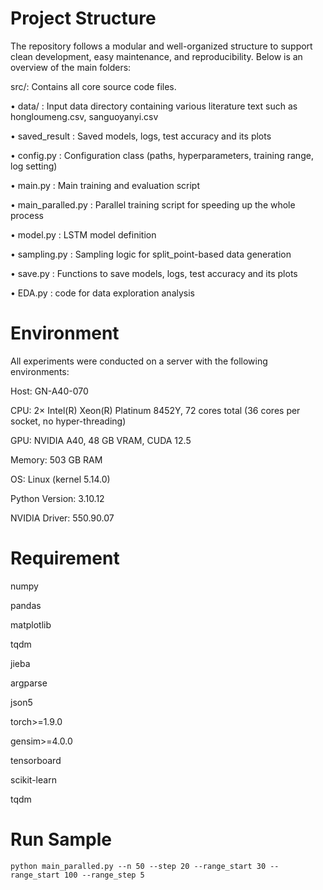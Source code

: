 # Project Structure
The repository follows a modular and well-organized structure to support clean development, easy maintenance, and reproducibility. Below is an overview of the main folders:

src/: Contains all core source code files.

•	data/ : Input data directory containing various literature text such as hongloumeng.csv, sanguoyanyi.csv

•	saved_result : Saved models, logs, test accuracy and its plots

•	config.py : Configuration class (paths, hyperparameters, training range, log setting)

•	main.py : Main training and evaluation script 

•	main_paralled.py : Parallel training script for speeding up the whole process 

•	model.py : LSTM model definition

•	sampling.py  : Sampling logic for split_point-based data generation

•	save.py : Functions to save models, logs, test accuracy and its plots

•	EDA.py : code for data exploration analysis


# Environment
All experiments were conducted on a server with the following environments:

Host: GN-A40-070

CPU: 2× Intel(R) Xeon(R) Platinum 8452Y, 72 cores total (36 cores per socket, no hyper-threading)

GPU: NVIDIA A40, 48 GB VRAM, CUDA 12.5

Memory: 503 GB RAM

OS: Linux (kernel 5.14.0)

Python Version: 3.10.12

NVIDIA Driver: 550.90.07

# Requirement
numpy

pandas

matplotlib

tqdm

jieba

argparse

json5

torch>=1.9.0 

gensim>=4.0.0

tensorboard

scikit-learn

tqdm

# Run Sample 
```
python main_paralled.py --n 50 --step 20 --range_start 30 --range_start 100 --range_step 5
```
